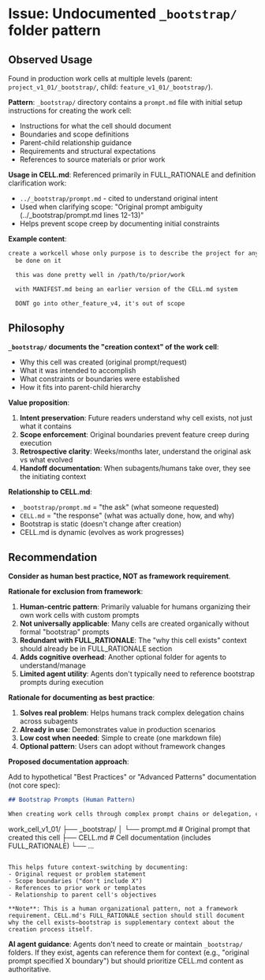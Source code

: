 # Issue: Undocumented `_bootstrap/` folder pattern

## Observed Usage

Found in production work cells at multiple levels (parent: `project_v1_01/_bootstrap/`, child: `feature_v1_01/_bootstrap/`).

**Pattern**: `_bootstrap/` directory contains a `prompt.md` file with initial setup instructions for creating the work cell:
- Instructions for what the cell should document
- Boundaries and scope definitions
- Parent-child relationship guidance
- Requirements and structural expectations
- References to source materials or prior work

**Usage in CELL.md**: Referenced primarily in FULL_RATIONALE and definition clarification work:
- `../_bootstrap/prompt.md` - cited to understand original intent
- Used when clarifying scope: "Original prompt ambiguity (../_bootstrap/prompt.md lines 12-13)"
- Helps prevent scope creep by documenting initial constraints

**Example content**:
```markdown
create a workcell whose only purpose is to describe the project for any kind of work that will
  be done on it

  this was done pretty well in /path/to/prior/work

  with MANIFEST.md being an earlier version of the CELL.md system

  DONT go into other_feature_v4, it's out of scope
```

## Philosophy

**`_bootstrap/` documents the "creation context" of the work cell**:
- Why this cell was created (original prompt/request)
- What it was intended to accomplish
- What constraints or boundaries were established
- How it fits into parent-child hierarchy

**Value proposition**:
1. **Intent preservation**: Future readers understand why cell exists, not just what it contains
2. **Scope enforcement**: Original boundaries prevent feature creep during execution
3. **Retrospective clarity**: Weeks/months later, understand the original ask vs what evolved
4. **Handoff documentation**: When subagents/humans take over, they see the initiating context

**Relationship to CELL.md**:
- `_bootstrap/prompt.md` = "the ask" (what someone requested)
- `CELL.md` = "the response" (what was actually done, how, and why)
- Bootstrap is static (doesn't change after creation)
- CELL.md is dynamic (evolves as work progresses)

## Recommendation

**Consider as human best practice, NOT as framework requirement**.

**Rationale for exclusion from framework**:
1. **Human-centric pattern**: Primarily valuable for humans organizing their own work cells with custom prompts
2. **Not universally applicable**: Many cells are created organically without formal "bootstrap" prompts
3. **Redundant with FULL_RATIONALE**: The "why this cell exists" context should already be in FULL_RATIONALE section
4. **Adds cognitive overhead**: Another optional folder for agents to understand/manage
5. **Limited agent utility**: Agents don't typically need to reference bootstrap prompts during execution

**Rationale for documenting as best practice**:
1. **Solves real problem**: Helps humans track complex delegation chains across subagents
2. **Already in use**: Demonstrates value in production scenarios
3. **Low cost when needed**: Simple to create (one markdown file)
4. **Optional pattern**: Users can adopt without framework changes

**Proposed documentation approach**:

Add to hypothetical "Best Practices" or "Advanced Patterns" documentation (not core spec):

```markdown
## Bootstrap Prompts (Human Pattern)

When creating work cells through complex prompt chains or delegation, consider preserving the original prompt in `_bootstrap/prompt.md`:

```
work_cell_v1_01/
├── _bootstrap/
│   └── prompt.md          # Original prompt that created this cell
├── CELL.md                # Cell documentation (includes FULL_RATIONALE)
└── ...
```

This helps future context-switching by documenting:
- Original request or problem statement
- Scope boundaries ("don't include X")
- References to prior work or templates
- Relationship to parent cell's objectives

**Note**: This is a human organizational pattern, not a framework requirement. CELL.md's FULL_RATIONALE section should still document why the cell exists—bootstrap is supplementary context about the creation process itself.
```

**AI agent guidance**: Agents don't need to create or maintain `_bootstrap/` folders. If they exist, agents can reference them for context (e.g., "original prompt specified X boundary") but should prioritize CELL.md content as authoritative.
